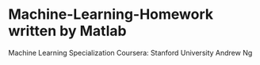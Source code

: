 # Machine-Learning-Homework written by Matlab
Machine Learning Specialization
Coursera: Stanford University Andrew Ng
